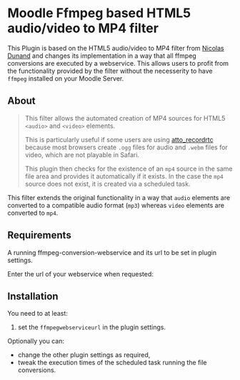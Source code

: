 # Moodle Ffmpeg based HTML5 audio/video to MP4 filter

This Plugin is based on the HTML5 audio/video to MP4 filter from [Nicolas Dunand](https://github.com/ndunand/moodle-filter_html5avtomp4) and changes its implementation in a way that all ffmpeg conversions are executed by a webservice. This allows users to profit from the functionality provided by the filter without the necesserity to have  `ffmpeg` installed on your Moodle Server.

## About

> This filter allows the automated creation of MP4 sources for HTML5 `<audio>` and `<video>` elements.
>
>This is particularly useful if some users are using [atto_recordrtc](https://docs.moodle.org/37/en/RecordRTC) because most browsers create `.ogg` files for audio and `.webm` files for video, which are not playable in Safari.
>
>This plugin then checks for the existence of an `mp4` source in the same file area and provides it automatically if it exists. In the case the `mp4` source does not exist, it is created via a scheduled task.

This filter extends the original functionality in a way that `audio` elements are converted to a compatible audio format (`mp3`) whereas `video` elements are converted to `mp4`.

## Requirements

A running ffmpeg-conversion-webservice and its url to be set in plugin settings.

Enter the url of your webservice when requested:



## Installation

You need to at least:

1. set the `ffmpegwebserviceurl` in the plugin settings.

Optionally you can:

* change the other plugin settings as required,
* tweak the execution times of the scheduled task running the file conversions.
